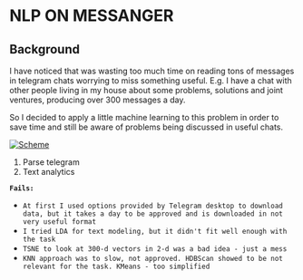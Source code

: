 # NLP ON MESSANGER  

## Background
I have noticed that was wasting too much time on reading tons of messages in telegram chats worrying to miss something useful. E.g. I have a chat with other people living in my house about some problems, solutions and joint ventures, producing over 300 messages a day. 

So I decided to apply a little machine learning to this problem in order to save time and still be aware of problems being discussed in useful chats.


[![Scheme](https://i.ibb.co/6swP3VN/nlp-route.png)](https://i.ibb.co/6swP3VN/nlp-route.png)


1. Parse telegram
2. Text analytics

**`Fails:`**  
- `At first I used options provided by Telegram desktop to download data, but it takes a day to be approved and is downloaded in not very useful format`
- `I tried LDA for text modeling, but it didn't fit well enough with the task`
- `TSNE to look at 300-d vectors in 2-d was a bad idea - just a mess`
- `KNN approach was to slow, not approved. HDBScan showed to be not relevant for the task. KMeans - too simplified`
